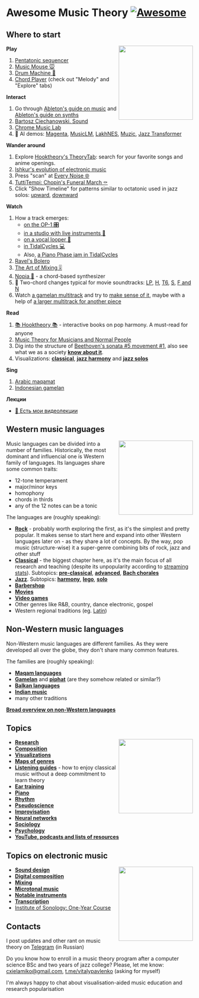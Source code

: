 Awesome Music Theory [![Awesome](https://cdn.rawgit.com/sindresorhus/awesome/d7305f38d29fed78fa85652e3a63e154dd8e8829/media/badge.svg)](https://github.com/sindresorhus/awesome)
===

Where to start
---

<img src="https://user-images.githubusercontent.com/1491908/220568166-377d3637-b5f6-45a9-906c-a8e4a21c3778.jpg" width="200" align="right">

**Play**
1. [Pentatonic sequencer](https://www.maxlaumeister.com/tonematrix/)
2. [Music Mouse 🐭](https://teropa.info/musicmouse/)
3. [Drum Machine 🥁](https://webaudiodemos.appspot.com/MIDIDrums/index.html)
4. [Chord Player](https://www.onemotion.com/chord-player/) (check out "Melody" and "Explore" tabs)


**Interact**
1. Go through [Ableton's guide on music](https://learningmusic.ableton.com/) and [Ableton's guide on synths](https://learningsynths.ableton.com/)
1. [Bartosz Ciechanowski. Sound](https://ciechanow.ski/sound/)
2. [Chrome Music Lab](https://musiclab.chromeexperiments.com/)
16. 🤖 AI demos: [Magenta](https://magenta.tensorflow.org/demos/), [MusicLM](https://google-research.github.io/seanet/musiclm/examples/), [LakhNES](https://chrisdonahue.com/LakhNES/), [Muzic](https://ai-muzic.github.io/), [Jazz Transformer](https://drive.google.com/drive/folders/1-EeV02jvRftdvwWXa0KpoMvyRQaXUJ0W)


**Wander around**
1. Explore [Hooktheory's TheoryTab](https://www.hooktheory.com/theorytab): search for your favorite songs and anime openings. 
1. [Ishkur's evolution of electronic music](https://music.ishkur.com/)
12. Press "scan" at [Every Noise 🌐](https://everynoise.com/)
15. [TuttiTempi: Chopin's Funeral March ⚰️](https://tuttitempi.com/#scoreId=U00000578581&from=0.5622&to=0.8122&youtube=1&spotify=0&muziekweb=0)
10. Click "Show Timeline" for patterns similar to octatonic used in jazz solos: [upward](https://dig-that-lick.hfm-weimar.de/similarity_search/search?id=8855&target_layout=&group_by=&task_id=6c3656c4-724b-401a-a69a-4f874adddafc), [downward](https://dig-that-lick.hfm-weimar.de/similarity_search/search?id=8856&target_layout=&group_by=&task_id=dce240ac-68c9-49f4-90f5-636e0ad2d15b)


**Watch**
1. How a track emerges:
   - [on the OP-1 🎛️](https://www.youtube.com/watch?v=lu5XB1Y2rHk)
   - [in a studio with live instruments 🎻](https://www.youtube.com/watch?v=4CGBfbB4g0Y)
   - [on a vocal looper 🎤](https://youtu.be/nvIGCMhjkvw?t=39)
   - [in TidalCycles 💻](https://youtu.be/etAZbQtggSQ?t=124)
   - Also, [a Piano Phase jam in TidalCycles](https://www.youtube.com/watch?v=Hc-lcAajQxo)
3. [Ravel's Bolero](https://www.youtube.com/watch?v=4p-mwp0nNac)
2. [The Art of Mixing 🎚️](https://youtu.be/TEjOdqZFvhY?t=25)
4. [Nopia 🎹](https://www.youtube.com/watch?v=Ivuy9QYLFVY) - a chord-based synthesizer
2. 🍿 Two-chord changes typical for movie soundtracks: [LP](https://www.youtube.com/watch?v=I33UqUhKE10), [H](https://www.youtube.com/watch?v=_LCDlv33y4M), [T6](https://www.youtube.com/watch?v=0V1Mfmdt8lA), [S](https://www.youtube.com/watch?v=rfYU1F0pJik), [F and N](https://www.youtube.com/watch?v=tHs3gdouz68)
14. Watch [a gamelan multitrack](https://www.youtube.com/watch?v=ccHTOepjK_s) and try to [make sense of it](https://docs.google.com/document/d/1oKbYpSAcunMTvB-casuFUyiaSuHGJkJhGf5rrvfOPgE/edit), maybe with a help of [a larger multitrack for another piece](https://www.youtube.com/watch?v=jE93bF0dooU)


**Read**
1. [📚 Hooktheory 📚](https://hooktheory.com/affiliate/275-2-3-1.html) - interactive books on pop harmony. A must-read for anyone
1. [Music Theory for Musicians and Normal People](https://tobyrush.com/theorypages/pdf/en-us/the-whole-enchilada-set.pdf) 
1. Dig into the structure of [Beethoven's sonata #5 movement #1](https://rawl.vercel.app/edit?a=beethoven_op10no1mov1), also see what we as a society [**know about it**](parts/beethoven_op10no1mov1.md).
17. Visualizations: [**classical**](parts/classical_visualizations.md), [**jazz harmony**](parts/jazz_harmony_visualizations.md) and [**jazz solos**](parts/jazz_solo_visualizations.md)


**Sing**
1. [Arabic maqamat](https://www.youtube.com/watch?v=xN7E1pc8Y2Y&list=PLcfDkfaWrWRRcgUawWPz4bdL0Co17rphx)
2. [Indonesian gamelan](https://www.youtube.com/watch?v=99GFmJmiwZA)


**Лекции**
- [🎥 Есть мои видеолекции](https://t.me/keetezh/945)

Western music languages
---

<img src="https://user-images.githubusercontent.com/1491908/220957973-a76da180-0bf9-4ad4-b03d-8f6ff2d3a2a7.png" width="200" align="right">


Music languages can be divided into a number of families. Historically, the most dominant and influencial one is Western family of languages. Its languages share some common traits:
- 12-tone temperament
- major/minor keys
- homophony
- chords in thirds
- any of the 12 notes can be a tonic

The languages are (roughly speaking):
- [**Rock**](parts/rock_harmony.md) - probably worth exploring the first, as it's the simplest and pretty popular. It makes sense to start here and expand into other Western languages later on - as they share a lot of concepts. By the way, pop music (structure-wise) it a super-genre combining bits of rock, jazz and other stuff
- [**Classical**](parts/classical.md) - the biggest chapter here, as it's the main focus of all research and teaching (despite its unpopularity according to [streaming stats](https://headphonesaddict.com/music-genre-statistics/)). Subtopics: [**pre-classical**](parts/pre_classical.md), [**advanced**](parts/classical_advanced.md), [**Bach chorales**](parts/bach_chorales.md)
- [**Jazz**](parts/jazz.md). Subtopics: [**harmony**](parts/jazz_harmony.md), [**lego**](parts/lego.md), [**solo**](parts/jazz_solo.md)
- [**Barbershop**](parts/barbershop.md)
- [**Movies**](parts/movies.md)
- [**Video games**](parts/vgm.md)
- Other genres like R&B, country, dance electronic, gospel
- Western regional traditions (eg. [Latin](https://www.halleonard.com/menu/562/latin))

Non-Western music languages
---

Non-Western music languages are different families. As they were developed all over the globe, they don't share many common features.

The families are (roughly speaking):
- [**Maqam languages**](parts/maqam_languages.md)
- [**Gamelan**](parts/gamelan.md) and [**piphat**](parts/piphat.md) (are they somehow related or similar?)
- [**Balkan languages**](parts/balkan.md)
- [**Indian music**](parts/indian.md)
- many other traditions

[**Broad overview on non-Western languages**](parts/non_western_languages.md)



Topics
---

<img src="https://user-images.githubusercontent.com/1491908/220949769-3a8467df-3e6c-4664-a973-21c81cfe8fa0.png" width="200" align="right">

- [**Research**](parts/research.md)
- [**Composition**](parts/composition.md)
- [**Visualizations**](parts/visualizations.md)
- [**Maps of genres**](parts/maps_of_genres.md)
- [**Listening guides**](parts/listening_guides.md) - how to enjoy classical music without a deep commitment to learn theory
- [**Ear training**](parts/ear_training.md)
- [**Piano**](parts/piano.md)
- [**Rhythm**](parts/rhythm.md)
- [**Pseudoscience**](parts/pseudoscience.md)
- [**Improvisation**](parts/improvisation.md)
- [**Neural networks**](parts/llms.md)
- [**Sociology**](parts/sociology.md)
- [**Psychology**](parts/psychology.md)
- [**YouTube, podcasts and lists of resources**](parts/youtube_and_podcasts.md)



Topics on electronic music
---

<img src="https://user-images.githubusercontent.com/1491908/220955095-75f3a0d3-e090-43e7-a9ae-98c5f8eb1999.png" align="right" width="200">

- [**Sound design**](parts/sound_design.md)
- [**Digital composition**](parts/digital_composition.md)
- [**Mixing**](parts/mixing.md)
- [**Microtonal music**](parts/microtonal.md)
- [**Notable instruments**](parts/instruments.md)
- [**Transcription**](parts/transcription.md)
- [Institute of Sonology: One-Year Course](http://sonology.org/one-year-course-admission/)

Contacts
---

I post updates and other rant on music theory on [Telegram](https://t.me/keetezh) (in Russian)

Do you know how to enroll in a music theory program after a computer science BSc and two years of jazz college? Please, let me know: cxielamiko@gmail.com, [t.me/vitalypavlenko](https://t.me/vitalypavlenko) (asking for myself)

I'm always happy to chat about visualisation-aided music education and research popularisation
